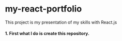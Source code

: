 # my-react-portfolio
This project is my presentation of my skills with React.js 

#### 1. First what I do is create this repository.
